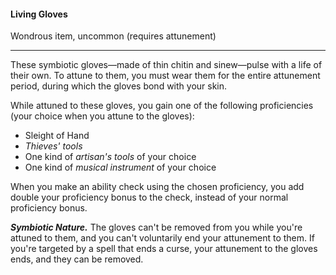 #### Living Gloves

Wondrous item, uncommon (requires attunement)

---

These symbiotic gloves—made of thin chitin and sinew—pulse with a life of their own. To attune to them, you must wear them for the entire attunement period, during which the gloves bond with your skin.

While attuned to these gloves, you gain one of the following proficiencies (your choice when you attune to the gloves):

- Sleight of Hand
- *Thieves' tools*
- One kind of *artisan's tools* of your choice
- One kind of *musical instrument* of your choice

When you make an ability check using the chosen proficiency, you add double your proficiency bonus to the check, instead of your normal proficiency bonus.

***Symbiotic Nature.*** The gloves can't be removed from you while you're attuned to them, and you can't voluntarily end your attunement to them. If you're targeted by a spell that ends a curse, your attunement to the gloves ends, and they can be removed.